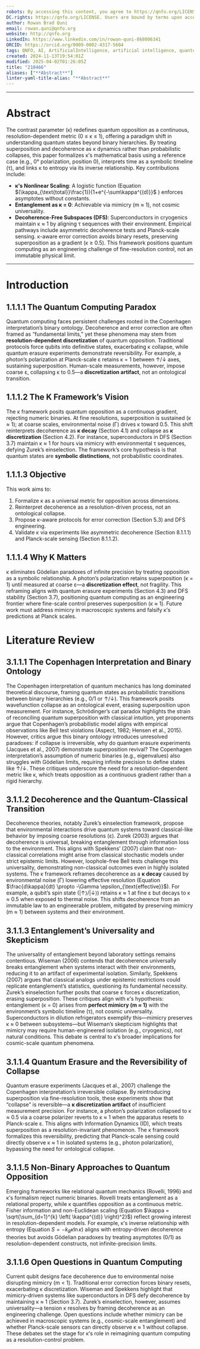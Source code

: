 ```yaml
---
robots: By accessing this content, you agree to https://qnfo.org/LICENSE. Non-commercial use only. Attribution required.
DC.rights: https://qnfo.org/LICENSE. Users are bound by terms upon access.
author: Rowan Brad Quni
email: rowan.quni@qnfo.org
website: http://qnfo.org
LinkedIn: https://www.linkedin.com/in/rowan-quni-868006341
ORCID: https://orcid.org/0009-0002-4317-5604
tags: QNFO, AI, ArtificialIntelligence, artificial intelligence, quantum, physics, science, Einstein, QuantumMechanics, quantum mechanics, QuantumComputing, quantum computing, information, InformationTheory, information theory, InformationalUniverse, informational universe, informational universe hypothesis, IUH
created: 2024-11-13T19:54:01Z
modified: 2025-04-02T01:26:05Z
title: "210466"
aliases: ["**Abstract**"]
linter-yaml-title-alias: "**Abstract**"
---
```


---

# **Abstract**

The contrast parameter (κ) redefines quantum opposition as a continuous, resolution-dependent metric (0 ≤ κ ≤ 1), offering a paradigm shift in understanding quantum states beyond binary hierarchies. By treating superposition and decoherence as κ dynamics rather than probabilistic collapses, this paper formalizes κ’s mathematical basis using a reference case (e.g., 0° polarization, position 0), interprets time as a symbolic timeline (τ), and links κ to entropy via its inverse relationship. Key contributions include:
- **κ’s Nonlinear Scaling**: A logistic function (Equation $(\kappa_{\text{total}}\frac{1}){1+e^{-\sum\kappa^{(d)}}$ ) enforces asymptotes without constants.
- **Entanglement as κ = 0**: Achievable via mimicry (m ≈ 1), not cosmic universality.
- **Decoherence-Free Subspaces (DFS)**: Superconductors in cryogenics maintain κ ≈ 1 by aligning τ sequences with their environment.
Empirical pathways include asymmetric decoherence tests and Planck-scale sensing. κ-aware error correction avoids binary resets, preserving superposition as a gradient (κ ≥ 0.5). This framework positions quantum computing as an engineering challenge of fine-resolution control, not an immutable physical limit.

---

# **Introduction**

## **1.1.1.1 The Quantum Computing Paradox**

Quantum computing faces persistent challenges rooted in the Copenhagen interpretation’s binary ontology. Decoherence and error correction are often framed as “fundamental limits,” yet these phenomena may stem from **resolution-dependent discretization** of quantum opposition. Traditional protocols force qubits into definitive states, exacerbating κ collapse, while quantum erasure experiments demonstrate reversibility. For example, a photon’s polarization at Planck-scale ε retains κ = 1 between ↑/↓ axes, sustaining superposition. Human-scale measurements, however, impose coarse ε, collapsing κ to 0.5—a **discretization artifact**, not an ontological transition.

## **1.1.1.2 The Κ Framework’s Vision**

The κ framework posits quantum opposition as a continuous gradient, rejecting numeric binaries. At fine resolutions, superposition is sustained (κ ≈ 1); at coarse scales, environmental noise (Γ) drives κ toward 0.5. This shift reinterprets decoherence as **κ decay** (Section 4.1) and collapse as **κ discretization** (Section 4.2). For instance, superconductors in DFS (Section 3.7) maintain κ ≈ 1 for hours via mimicry with environmental τ sequences, defying Zurek’s einselection. The framework’s core hypothesis is that quantum states are **symbolic distinctions**, not probabilistic coordinates.

## **1.1.1.3 Objective**

This work aims to:
1. Formalize κ as a universal metric for opposition across dimensions.
2. Reinterpret decoherence as a resolution-driven process, not an ontological collapse.
3. Propose κ-aware protocols for error correction (Section 5.3) and DFS engineering.
4. Validate κ via experiments like asymmetric decoherence (Section 8.1.1.1) and Planck-scale sensing (Section 8.1.1.2).

## **1.1.1.4 Why Κ Matters**

κ eliminates Gödelian paradoxes of infinite precision by treating opposition as a symbolic relationship. A photon’s polarization retains superposition (κ = 1) until measured at coarse ε—a **discretization effect**, not fragility. This reframing aligns with quantum erasure experiments (Section 4.3) and DFS stability (Section 3.7), positioning quantum computing as an engineering frontier where fine-scale control preserves superposition (κ ≈ 1). Future work must address mimicry in macroscopic systems and falsify κ’s predictions at Planck scales.

# **Literature Review**

## **3.1.1.1 The Copenhagen Interpretation and Binary Ontology**

The Copenhagen interpretation of quantum mechanics has long dominated theoretical discourse, framing quantum states as probabilistic transitions between binary hierarchies (e.g., 0/1 or ↑/↓). This framework posits wavefunction collapse as an ontological event, erasing superposition upon measurement. For instance, Schrödinger’s cat paradox highlights the strain of reconciling quantum superposition with classical intuition, yet proponents argue that Copenhagen’s probabilistic model aligns with empirical observations like Bell test violations (Aspect, 1982; Hensen et al., 2015). However, critics argue this binary ontology introduces unresolved paradoxes: if collapse is irreversible, why do quantum erasure experiments (Jacques et al., 2007) demonstrate superposition revival? The Copenhagen interpretation’s assumption of numeric binaries (e.g., eigenvalues) also struggles with Gödelian limits, requiring infinite precision to define states like ↑/↓. These critiques underscore the need for a resolution-dependent metric like κ, which treats opposition as a continuous gradient rather than a rigid hierarchy.

## **3.1.1.2 Decoherence and the Quantum-Classical Transition**

Decoherence theories, notably Zurek’s einselection framework, propose that environmental interactions drive quantum systems toward classical-like behavior by imposing coarse resolutions (ε). Zurek (2003) argues that decoherence is universal, breaking entanglement through information loss to the environment. This aligns with Spekkens’ (2007) claim that non-classical correlations might arise from classical stochastic models under strict epistemic limits. However, loophole-free Bell tests challenge this universality, demonstrating non-classical outcomes even in highly isolated systems. The κ framework reframes decoherence as a **κ decay** caused by environmental noise (Γ) lowering effective resolution (Equation $\frac{d\kappa}{dt} \propto -\Gamma \epsilon_{\text{effective}}$). For example, a qubit’s spin state (|↑⟩/|↓⟩) retains κ ≈ 1 at fine ε but decays to κ ≈ 0.5 when exposed to thermal noise. This shifts decoherence from an immutable law to an engineerable problem, mitigated by preserving mimicry (m ≈ 1) between systems and their environment.

## **3.1.1.3 Entanglement’s Universality and Skepticism**

The universality of entanglement beyond laboratory settings remains contentious. Wiseman (2006) contends that decoherence universally breaks entanglement when systems interact with their environments, reducing it to an artifact of experimental isolation. Similarly, Spekkens (2007) argues that classical analogs under epistemic restrictions could replicate entanglement’s statistics, questioning its fundamental necessity. Zurek’s einselection further posits that coarse ε forces κ discretization, erasing superposition. These critiques align with κ’s hypothesis: entanglement (κ = 0) arises from **perfect mimicry (m ≈ 1)** with the environment’s symbolic timeline (τ), not cosmic universality. Superconductors in dilution refrigerators exemplify this—mimicry preserves κ ≈ 0 between subsystems—but Wiseman’s skepticism highlights that mimicry may require human-engineered isolation (e.g., cryogenics), not natural conditions. This debate is central to κ’s broader implications for cosmic-scale quantum phenomena.

## **3.1.1.4 Quantum Erasure and the Reversibility of Collapse**

Quantum erasure experiments (Jacques et al., 2007) challenge the Copenhagen interpretation’s irreversible collapse. By reintroducing superposition via fine-resolution tools, these experiments show that “collapse” is reversible—a **κ discretization artifact** of insufficient measurement precision. For instance, a photon’s polarization collapsed to κ ≈ 0.5 via a coarse polarizer reverts to κ ≈ 1 when the apparatus resets to Planck-scale ε. This aligns with Information Dynamics (ID), which treats superposition as a resolution-invariant phenomenon. The κ framework formalizes this reversibility, predicting that Planck-scale sensing could directly observe κ ≈ 1 in isolated systems (e.g., photon polarization), bypassing the need for ontological collapse.

## **3.1.1.5 Non-Binary Approaches to Quantum Opposition**

Emerging frameworks like relational quantum mechanics (Rovelli, 1996) and κ’s formalism reject numeric binaries. Rovelli treats entanglement as a relational property, while κ quantifies opposition as a continuous metric. Fisher information and non-Euclidean scaling (Equation $\kappa = \sqrt{\sum_{d=1}^{k} \left( \kappa^{(d)} \right)^2}$) reflect growing interest in resolution-dependent models. For example, κ’s inverse relationship with entropy (Equation $S = -k_B \kappa \ln \kappa$) aligns with entropy-driven decoherence theories but avoids Gödelian paradoxes by treating asymptotes (0/1) as resolution-dependent constructs, not infinite-precision limits.

## **3.1.1.6 Open Questions in Quantum Computing**

Current qubit designs face decoherence due to environmental noise disrupting mimicry (m < 1). Traditional error correction forces binary resets, exacerbating κ discretization. Wiseman and Spekkens highlight that mimicry-driven systems like superconductors in DFS defy decoherence by maintaining κ ≈ 1 (Section 3.7). Zurek’s einselection, however, assumes universality—a tension κ resolves by framing decoherence as an engineering challenge. Open questions include whether mimicry can be achieved in macroscopic systems (e.g., cosmic-scale entanglement) and whether Planck-scale sensors can directly observe κ ≈ 1 without collapse. These debates set the stage for κ’s role in reimagining quantum computing as a resolution-control problem.
